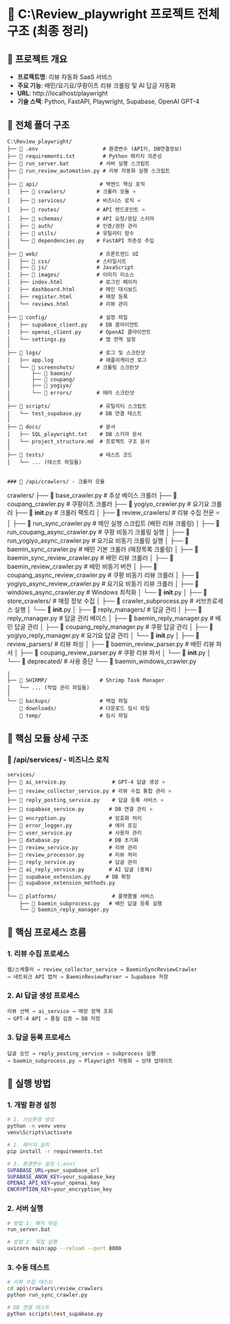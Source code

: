 # 📁 C:\Review_playwright 프로젝트 전체 구조 (최종 정리)

## 🏢 프로젝트 개요

- **프로젝트명**: 리뷰 자동화 SaaS 서비스
- **주요 기능**: 배민/요기요/쿠팡이츠 리뷰 크롤링 및 AI 답글 자동화
- **URL**: http://localhost/playwright
- **기술 스택**: Python, FastAPI, Playwright, Supabase, OpenAI GPT-4

## 📂 전체 폴더 구조

```
C:\Review_playwright/
├── 📄 .env                     # 환경변수 (API키, DB연결정보)
├── 📄 requirements.txt         # Python 패키지 의존성
├── 📄 run_server.bat          # 서버 실행 스크립트
├── 📄 run_review_automation.py # 리뷰 자동화 실행 스크립트
│
├── 📁 api/                    # 백엔드 핵심 로직
│   ├── 📁 crawlers/          # 크롤러 모듈 ⭐
│   ├── 📁 services/          # 비즈니스 로직 ⭐
│   ├── 📁 routes/            # API 엔드포인트 ⭐
│   ├── 📁 schemas/           # API 요청/응답 스키마
│   ├── 📁 auth/              # 인증/권한 관리
│   ├── 📁 utils/             # 유틸리티 함수
│   └── 📄 dependencies.py    # FastAPI 의존성 주입
│
├── 📁 web/                    # 프론트엔드 UI
│   ├── 📁 css/               # 스타일시트
│   ├── 📁 js/                # JavaScript
│   ├── 📁 images/            # 이미지 리소스
│   ├── index.html            # 로그인 페이지
│   ├── dashboard.html        # 메인 대시보드
│   ├── register.html         # 매장 등록
│   └── reviews.html          # 리뷰 관리
│
├── 📁 config/                 # 설정 파일
│   ├── supabase_client.py    # DB 클라이언트
│   ├── openai_client.py      # OpenAI 클라이언트
│   └── settings.py           # 앱 전역 설정
│
├── 📁 logs/                   # 로그 및 스크린샷
│   ├── app.log               # 애플리케이션 로그
│   └── 📁 screenshots/       # 크롤링 스크린샷
│       ├── 📁 baemin/
│       ├── 📁 coupang/
│       ├── 📁 yogiyo/
│       └── 📁 errors/        # 에러 스크린샷
│
├── 📁 scripts/                # 유틸리티 스크립트
│   └── test_supabase.py      # DB 연결 테스트
│
├── 📁 docs/                   # 문서
│   ├── SQL_playwright.txt    # DB 스키마 문서
│   └── project_structure.md  # 프로젝트 구조 문서
│
├── 📁 tests/                  # 테스트 코드
│   └── ... (테스트 파일들)


### 📁 /api/crawlers/ - 크롤러 모듈

```
crawlers/
├── 📄 base_crawler.py              # 추상 베이스 크롤러
├── 📄 coupang_crawler.py          # 쿠팡이츠 크롤러
├── 📄 yogiyo_crawler.py           # 요기요 크롤러
├── 📄 __init__.py                 # 크롤러 팩토리
│
├── 📁 review_crawlers/            # 리뷰 수집 전문 ⭐
│   ├── 📄 run_sync_crawler.py    # 메인 실행 스크립트 (배민 리뷰 크롤링)
│   ├── 📄 run_coupang_async_crawler.py  # 쿠팡 비동기 크롤링 실행
│   ├── 📄 run_yogiyo_async_crawler.py   # 요기요 비동기 크롤링 실행
│   ├── 📄 baemin_sync_crawler.py # 배민 기본 크롤러 (매장목록 크롤링)
│   ├── 📄 baemin_sync_review_crawler.py  # 배민 리뷰 크롤러
│   ├── 📄 baemin_review_crawler.py       # 배민 비동기 버전
│   ├── 📄 coupang_async_review_crawler.py # 쿠팡 비동기 리뷰 크롤러
│   ├── 📄 yogiyo_async_review_crawler.py  # 요기요 비동기 리뷰 크롤러
│   ├── 📄 windows_async_crawler.py       # Windows 최적화
│   └── 📄 __init__.py
│
├── 📁 store_crawlers/             # 매장 정보 수집
│   ├── 📄 crawler_subprocess.py   # 서브프로세스 실행
│   └── 📄 __init__.py
│
├── 📁 reply_managers/             # 답글 관리
│   ├── 📄 reply_manager.py        # 답글 관리 베이스
│   ├── 📄 baemin_reply_manager.py # 배민 답글 관리
│   ├── 📄 coupang_reply_manager.py # 쿠팡 답글 관리
│   ├── 📄 yogiyo_reply_manager.py  # 요기요 답글 관리
│   └── 📄 __init__.py
│
├── 📁 review_parsers/             # 리뷰 파싱
│   ├── 📄 baemin_review_parser.py # 배민 리뷰 파서
│   ├── 📄 coupang_review_parser.py # 쿠팡 리뷰 파서
│   └── 📄 __init__.py
│
└── 📁 deprecated/                 # 사용 중단
    └── 📄 baemin_windows_crawler.py
```
│
├── 📁 SHIRMP/                 # Shrimp Task Manager
│   └── ... (작업 관리 파일들)
│
└── 📁 backups/                # 백업 파일
    📁 downloads/              # 다운로드 임시 파일
    📁 temp/                   # 임시 파일
```

## 🎯 핵심 모듈 상세 구조

### 📁 /api/services/ - 비즈니스 로직

```
services/
├── 📄 ai_service.py               # GPT-4 답글 생성 ⭐
├── 📄 review_collector_service.py # 리뷰 수집 통합 관리 ⭐
├── 📄 reply_posting_service.py    # 답글 등록 서비스 ⭐
├── 📄 supabase_service.py        # DB 연결 관리 ⭐
├── 📄 encryption.py              # 암호화 처리
├── 📄 error_logger.py            # 에러 로깅
├── 📄 user_service.py            # 사용자 관리
├── 📄 database.py                # DB 초기화
├── 📄 review_service.py          # 리뷰 관리
├── 📄 review_processor.py        # 리뷰 처리
├── 📄 reply_service.py           # 답글 관리
├── 📄 ai_reply_service.py        # AI 답글 (중복)
├── 📄 supabase_extension.py     # DB 확장
├── 📄 supabase_extension_methods.py
│
└── 📁 platforms/                  # 플랫폼별 서비스
    ├── 📄 baemin_subprocess.py   # 배민 답글 등록 실행
    └── 📄 baemin_reply_manager.py
```

## 🔄 핵심 프로세스 흐름

### 1. **리뷰 수집 프로세스**

```
웹/스케줄러 → review_collector_service → BaeminSyncReviewCrawler
→ 네트워크 API 캡처 → BaeminReviewParser → Supabase 저장
```

### 2. **AI 답글 생성 프로세스**

```
리뷰 선택 → ai_service → 매장 정책 조회
→ GPT-4 API → 품질 검증 → DB 저장
```

### 3. **답글 등록 프로세스**

```
답글 승인 → reply_posting_service → subprocess 실행
→ baemin_subprocess.py → Playwright 자동화 → 상태 업데이트
```

## 🚀 실행 방법

### 1. **개발 환경 설정**

```bash
# 1. 가상환경 생성
python -m venv venv
venv\Scripts\activate

# 2. 패키지 설치
pip install -r requirements.txt

# 3. 환경변수 설정 (.env)
SUPABASE_URL=your_supabase_url
SUPABASE_ANON_KEY=your_supabase_key
OPENAI_API_KEY=your_openai_key
ENCRYPTION_KEY=your_encryption_key
```

### 2. **서버 실행**

```bash
# 방법 1: 배치 파일
run_server.bat

# 방법 2: 직접 실행
uvicorn main:app --reload --port 8000
```

### 3. **수동 테스트**

```bash
# 리뷰 수집 테스트
cd api\crawlers\review_crawlers
python run_sync_crawler.py

# DB 연결 테스트
python scripts\test_supabase.py
